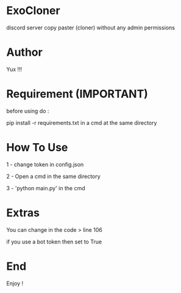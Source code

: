 # ExoCloner
discord server copy paster (cloner) without any admin permissions

# Author

Yux !!!

# Requirement (IMPORTANT)

before using do :

pip install -r requirements.txt
in a cmd at the same directory

# How To Use

1 - change token in config.json

2 - Open a cmd in the same directory

3 - 'python main.py' in the cmd


# Extras

You can change in the code > line 106

if you use a bot token then set to True

# End

Enjoy !
